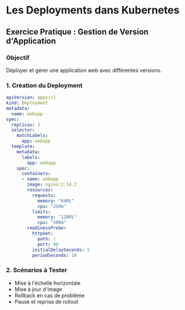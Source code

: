 # Les Deployments dans Kubernetes

## Exercice Pratique : Gestion de Version d'Application

### Objectif
Déployer et gérer une application web avec différentes versions.

### 1. Création du Deployment
```yaml
apiVersion: apps/v1
kind: Deployment
metadata:
  name: webapp
spec:
  replicas: 3
  selector:
    matchLabels:
      app: webapp
  template:
    metadata:
      labels:
        app: webapp
    spec:
      containers:
      - name: webapp
        image: nginx:1.14.2
        resources:
          requests:
            memory: "64Mi"
            cpu: "250m"
          limits:
            memory: "128Mi"
            cpu: "500m"
        readinessProbe:
          httpGet:
            path: /
            port: 80
          initialDelaySeconds: 5
          periodSeconds: 10
```

### 2. Scénarios à Tester
- Mise à l'échelle horizontale
- Mise à jour d'image
- Rollback en cas de problème
- Pause et reprise de rollout
